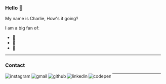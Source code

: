 ### Hello 🤙
My name is Charlie, How's it going? 

I am a big fan of:
- :bicyclist:
- :robot: 
- :doughnut:

[instagram]: https://eresh-zealous.medium.com/
[github]: https://eresh-zealous.medium.com/
[codepen]:https://codepen.io/charlie-robin
[linkedin]:https://www.linkedin.com/in/charlie-robin-richardson/
[gmail]:charlie.robin.richardson@gmail

---

### Contact
[<img align="left" alt="instagram" src="https://img.shields.io/badge/Instagram-E4405F?style=for-the-badge&logo=instagram&logoColor=white" />][instagram]
[<img align="left" alt="gmail" src="https://img.shields.io/badge/Gmail-D14836?style=for-the-badge&logo=gmail&logoColor=white" />][gmail]
[<img align="left" alt="github" src="https://img.shields.io/badge/GitHub-100000?style=for-the-badge&logo=github&logoColor=white" />][github]
[<img align="left" alt="linkedin" src="https://img.shields.io/badge/LinkedIn-0077B5?style=for-the-badge&logo=linkedin&logoColor=white" />][linkedin]
[<img align="left" alt="codepen" src="https://img.shields.io/badge/Codepen-000000?style=for-the-badge&logo=codepen&logoColor=white" />][codepen]


---




